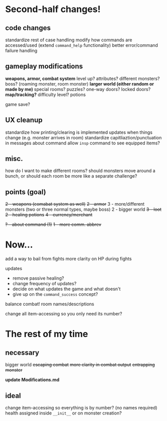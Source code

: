 <!--
# game modifications

## ideas
add/improve error handling for built-in functions
clarity on when a monster moves/something updates

map, or some way of tracking history/not getting lost (map command)
more rooms, more interesting rooms

inconsistency in when screen is cleared, etc: make standard print size? like "two lines for status, one for result..."

one-way doors/rooms?
difficulty levels


## gameplay-wise (what would actually improve the game)
weapons/more complex combat
more rooms
end goal? (find the exit?)
consequences for ignoring monsters?


# code modifications
change how `show-help` works? (generalize)
generalize `match-case` to more commands? is it feasible/reasonable to have a "commands list?"
refactor `command` to split on spaces (and work around that)

change how `command_success` works? seems kind of unintuitive to me
it's for the purpose of `update`, so if I can refactor that then I can mess with `command_success`

clean up how the code is done (not standard or clean in general)

# clean-up
better error messages (e.g. `no such monster 'gary the monster'`)
-->


# Second-half changes!

## code changes
standardize rest of case handling
modify how commands are accessed/used (extend `command_help` functionality)
better error/command failure handling

## gameplay modifications
**weapons, armor, combat system**
level up? attributes?
different monsters? boss? (roaming monster, room monster)
**larger world (either random or made by me)**
special rooms? puzzles?
one-way doors? locked doors?
**map/tracking?**
difficulty level?
potions

game save?

## UX cleanup
standardize how printing/clearing is implemented
updates when things change (e.g. monster arrives in room)
standardize capitliaztion/punctuation in messages
about command
allow `insp` command to see equipped items?

## misc.
how do I want to make different rooms?
should monsters move around a bunch, or should each room be more like a separate challenge?

## points (goal)
~~2 - weapons (comabat system as well)~~
~~2 - armor~~
3 - more/different monsters (two or three normal types, maybe boss)
2 - bigger world
~~3 - loot~~
~~2 - healing potions~~
~~4 - currency/merchant~~
<!-- 4 - save/load game? -->
~~? - about command (1)~~
~~1 - more comm. abbrev~~

# Now...
add a way to bail from fights
more clarity on HP during fights

updates
- remove passive healing?
- change frequency of updates?
- decide on what updates the game and what doesn't
- give up on the `command_success` concept?

balance combat!
room names/descriptions

change all item-accessing so you only need its number?

# The rest of my time

## necessary
bigger world
~~escaping combat~~
~~more clarity in combat output~~
~~entrapping monster~~

**update Modifications.md**

## ideal
change item-accessing so everything is by number? (no names required)
health assigned inside `__init__` or on monster creation?

